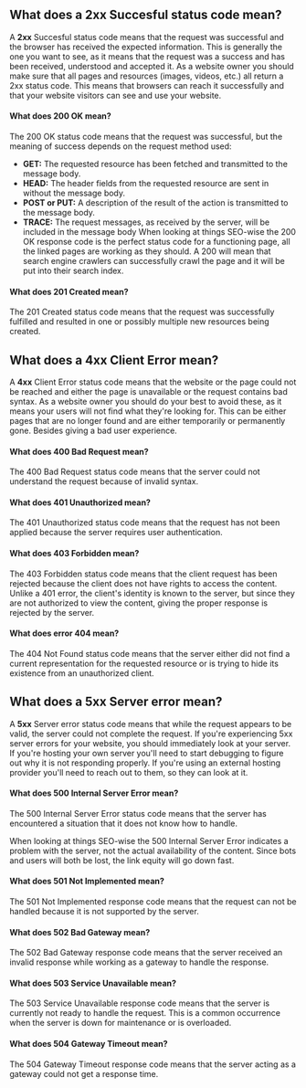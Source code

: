 ## What does a 2xx Succesful status code mean?

A **2xx** Succesful status code means that the request was successful and the browser has received the expected information. This is generally the one you want to see, as it means that the request was a success and has been received, understood and accepted it. As a website owner you should make sure that all pages and resources (images, videos, etc.) all return a 2xx status code. This means that browsers can reach it successfully and that your website visitors can see and use your website.

#### What does 200 OK mean?
The 200 OK status code means that the request was successful, but the meaning of success depends on the request method used:
-   **GET:** The requested resource has been fetched and transmitted to the message body.
-   **HEAD:** The header fields from the requested resource are sent in without the message body.
-   **POST or PUT:** A description of the result of the action is transmitted to the message body.
-   **TRACE:** The request messages, as received by the server, will be included in the message body
When looking at things SEO-wise the 200 OK response code is the perfect status code for a functioning page, all the linked pages are working as they should. A 200 will mean that search engine crawlers can successfully crawl the page and it will be put into their search index.

#### What does 201 Created mean?
The 201 Created status code means that the request was successfully fulfilled and resulted in one or possibly multiple new resources being created.

## What does a 4xx Client Error mean?
A **4xx** Client Error status code means that the website or the page could not be reached and either the page is unavailable or the request contains bad syntax. As a website owner you should do your best to avoid these, as it means your users will not find what they're looking for. This can be either pages that are no longer found and are either temporarily or permanently gone. Besides giving a bad user experience.

#### What does 400 Bad Request mean?
The 400 Bad Request status code means that the server could not understand the request because of invalid syntax.

#### What does 401 Unauthorized mean?
The 401 Unauthorized status code means that the request has not been applied because the server requires user authentication.

#### What does 403 Forbidden mean?
The 403 Forbidden status code means that the client request has been rejected because the client does not have rights to access the content. Unlike a 401 error, the client's identity is known to the server, but since they are not authorized to view the content, giving the proper response is rejected by the server.

#### What does error 404 mean?
The 404 Not Found status code means that the server either did not find a current representation for the requested resource or is trying to hide its existence from an unauthorized client.

## What does a 5xx Server error mean?
A **5xx** Server error status code means that while the request appears to be valid, the server could not complete the request. If you're experiencing 5xx server errors for your website, you should immediately look at your server. If you're hosting your own server you'll need to start debugging to figure out why it is not responding properly. If you're using an external hosting provider you'll need to reach out to them, so they can look at it.

#### What does 500 Internal Server Error mean?
The 500 Internal Server Error status code means that the server has encountered a situation that it does not know how to handle.

When looking at things SEO-wise the 500 Internal Server Error indicates a problem with the server, not the actual availability of the content. Since bots and users will both be lost, the link equity will go down fast.

#### What does 501 Not Implemented mean?
The 501 Not Implemented response code means that the request can not be handled because it is not supported by the server.

#### What does 502 Bad Gateway mean?
The 502 Bad Gateway response code means that the server received an invalid response while working as a gateway to handle the response.

#### What does 503 Service Unavailable mean?
The 503 Service Unavailable response code means that the server is currently not ready to handle the request. This is a common occurrence when the server is down for maintenance or is overloaded.

#### What does 504 Gateway Timeout mean?
The 504 Gateway Timeout response code means that the server acting as a gateway could not get a response time.
